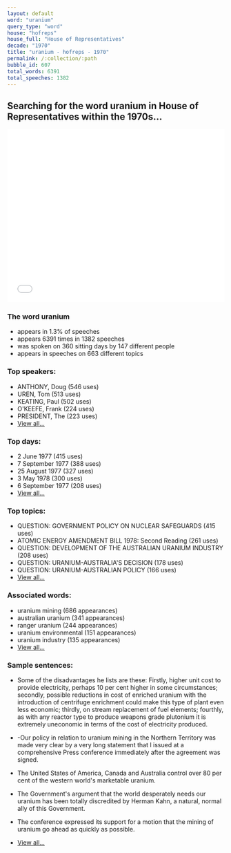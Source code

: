 ```yaml
---
layout: default
word: "uranium"
query_type: "word"
house: "hofreps"
house_full: "House of Representatives"
decade: "1970"
title: "uranium - hofreps - 1970"
permalink: /:collection/:path
bubble_id: 607
total_words: 6391
total_speeches: 1382
---
```



## Searching for the word **uranium** in House of Representatives within the 1970s...

<iframe width="100%" height="400" frameborder="0" scrolling="no" src="//plot.ly/~wragge/607.embed"></iframe>

### The word **uranium**

* appears in 1.3% of speeches
* appears 6391 times in 1382 speeches
* was spoken on 360 sitting days by 147 different people
* appears in speeches on 663 different topics

### Top speakers:

* ANTHONY, Doug (546 uses)
* UREN, Tom (513 uses)
* KEATING, Paul (502 uses)
* O'KEEFE, Frank (224 uses)
* PRESIDENT, The (223 uses)
* [View all...](speakers/)


### Top days:

* 2 June 1977 (415 uses)
* 7 September 1977 (388 uses)
* 25 August 1977 (327 uses)
* 3 May 1978 (300 uses)
* 6 September 1977 (208 uses)
* [View all...](days/)


### Top topics:

* QUESTION: GOVERNMENT POLICY ON NUCLEAR SAFEGUARDS (415 uses)
* ATOMIC ENERGY AMENDMENT BILL 1978: Second Reading (261 uses)
* QUESTION: DEVELOPMENT OF THE AUSTRALIAN URANIUM INDUSTRY (208 uses)
* QUESTION: URANIUM-AUSTRALIA'S DECISION (178 uses)
* QUESTION: URANIUM-AUSTRALIAN POLICY (166 uses)
* [View all...](topics/)


### Associated words:

* uranium mining (686 appearances)
* australian uranium (341 appearances)
* ranger uranium (244 appearances)
* uranium environmental (151 appearances)
* uranium industry (135 appearances)
* [View all...](collocations/)


### Sample sentences:

* Some of the disadvantages he lists are these: Firstly, higher unit cost to provide electricity, perhaps 10 per cent higher in some circumstances; secondly, possible reductions in cost of enriched <span class="highlight">uranium</span> with the introduction of centrifuge enrichment could make this type of plant even less economic; thirdly, on stream replacement of fuel elements; fourthly, as with any reactor type to produce weapons grade plutonium it is extremely uneconomic in terms of the cost of electricity produced.

* -Our policy in relation to <span class="highlight">uranium</span> mining in the Northern Territory was made very clear by a very long statement that I issued at a comprehensive Press conference immediately after the agreement was signed.

* The United States of America, Canada and Australia control over 80 per cent of the western world's marketable <span class="highlight">uranium</span>.

* The Government's argument that the world desperately needs our <span class="highlight">uranium</span> has been totally discredited by Herman Kahn, a natural, normal ally of this Government.

* The conference expressed its support for a motion that the mining of <span class="highlight">uranium</span> go ahead as quickly as possible.

* [View all...](contexts/)

